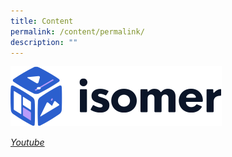 ```yaml
---
title: Content
permalink: /content/permalink/
description: ""
---
```

![](/images/isomer-logo.svg)

[*Youtube*](www.youtube.com)